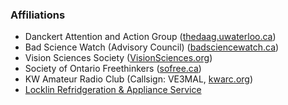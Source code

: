 ### Affiliations

-   Danckert Attention and Action Group
    ([thedaag.uwaterloo.ca](http://thedaag.uwaterloo.ca/))
-   Bad Science Watch (Advisory Council)
    ([badsciencewatch.ca](http://badsciencewatch.ca))
-   Vision Sciences Society
    ([VisionSciences.org](http://www.visionsciences.org/))
-   Society of Ontario Freethinkers ([sofree.ca](http://www.sofree.ca/))
-   KW Amateur Radio Club (Callsign: VE3MAL,
    [kwarc.org](http://www.kwarc.org/))
-   [Locklin Refridgeration & Appliance Service](http://www.yellowpages.ca/bus/Ontario/Trenton/Locklin-Refrigeration-Appliance-Services/971148.html)
